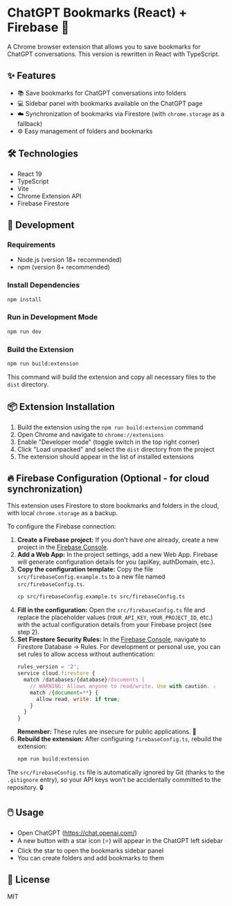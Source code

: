 # ChatGPT Bookmarks (React) + Firebase 🔖

A Chrome browser extension that allows you to save bookmarks for ChatGPT conversations. This version is rewritten in React with TypeScript.

## ✨ Features

- 📚 Save bookmarks for ChatGPT conversations into folders
- 💻 Sidebar panel with bookmarks available on the ChatGPT page
- ☁️ Synchronization of bookmarks via Firestore (with `chrome.storage` as a fallback)
- ⚙️ Easy management of folders and bookmarks

## 🛠️ Technologies

- React 19
- TypeScript
- Vite
- Chrome Extension API
- Firebase Firestore

## 🚀 Development

### Requirements

- Node.js (version 18+ recommended)
- npm (version 8+ recommended)

### Install Dependencies

```bash
npm install
```

### Run in Development Mode

```bash
npm run dev
```

### Build the Extension

```bash
npm run build:extension
```

This command will build the extension and copy all necessary files to the `dist` directory.

## 📦 Extension Installation

1. Build the extension using the `npm run build:extension` command
2. Open Chrome and navigate to `chrome://extensions`
3. Enable "Developer mode" (toggle switch in the top right corner)
4. Click "Load unpacked" and select the `dist` directory from the project
5. The extension should appear in the list of installed extensions

## 🔥 Firebase Configuration (Optional - for cloud synchronization)

This extension uses Firestore to store bookmarks and folders in the cloud, with local `chrome.storage` as a backup.

To configure the Firebase connection:

1.  **Create a Firebase project:** If you don't have one already, create a new project in the [Firebase Console](https://console.firebase.google.com/).
2.  **Add a Web App:** In the project settings, add a new Web App. Firebase will generate configuration details for you (apiKey, authDomain, etc.).
3.  **Copy the configuration template:** Copy the file `src/firebaseConfig.example.ts` to a new file named `src/firebaseConfig.ts`.
    ```bash
    cp src/firebaseConfig.example.ts src/firebaseConfig.ts
    ```
4.  **Fill in the configuration:** Open the `src/firebaseConfig.ts` file and replace the placeholder values (`YOUR_API_KEY`, `YOUR_PROJECT_ID`, etc.) with the actual configuration details from your Firebase project (see step 2).
5.  **Set Firestore Security Rules:** In the [Firebase Console](https://console.firebase.google.com/), navigate to Firestore Database -> Rules. For development or personal use, you can set rules to allow access without authentication:
    ```javascript
    rules_version = '2';
    service cloud.firestore {
      match /databases/{database}/documents {
        // WARNING: Allows anyone to read/write. Use with caution. ⚠️
        match /{document=**} {
          allow read, write: if true;
        }
      }
    }
    ```
    **Remember:** These rules are insecure for public applications. 🚨
6.  **Rebuild the extension:** After configuring `firebaseConfig.ts`, rebuild the extension:
    ```bash
    npm run build:extension
    ```

The `src/firebaseConfig.ts` file is automatically ignored by Git (thanks to the `.gitignore` entry), so your API keys won't be accidentally committed to the repository. 🔒

## 🖱️ Usage

- Open ChatGPT (https://chat.openai.com/)
- A new button with a star icon (⭐) will appear in the ChatGPT left sidebar
- Click the star to open the bookmarks sidebar panel
- You can create folders and add bookmarks to them

## 📜 License

MIT
